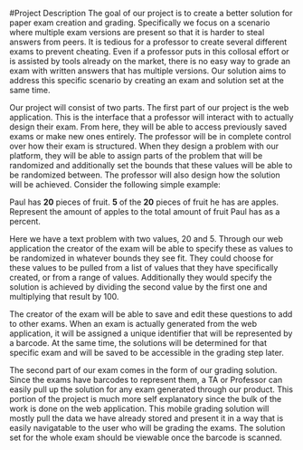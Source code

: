 #Project Description
The goal of our project is to create a better solution for paper exam creation and grading. Specifically we focus on a scenario where multiple exam versions are present so that it is harder to steal answers from peers. It is tedious for a professor to create several different exams to prevent cheating. Even if a professor puts in this collosal effort or is assisted by tools already on the market, there is no easy way to grade an exam with written answers that has multiple versions. Our solution aims to address this specific scenario by creating an exam and solution set at the same time.  

Our project will consist of two parts. The first part of our project is the web application. This is the interface that a professor will interact with to actually design their exam. From here, they will be able to access previously saved exams or make new ones entirely. The professor will be in complete control over how their exam is structured. When they design a problem with our platform, they will be able to assign parts of the problem that will be randomized and additionally set the bounds that these values will be able to be randomized between. The professor will also design how the solution will be achieved. Consider the following simple example:  

Paul has **20** pieces of fruit. **5** of the **20** pieces of fruit he has are apples. Represent the amount of apples to the total amount of fruit Paul has as a percent.  

Here we have a text problem with two values, 20 and 5. Through our web application the creator of the exam will be able to specify these as values to be randomized in whatever bounds they see fit. They could choose for these values to be pulled from a list of values that they have specifically created, or from a range of values. Additionally they would specify the solution is achieved by dividing the second value by the first one and multiplying that result by 100.   

The creator of the exam will be able to save and edit these questions to add to other exams. When an exam is actually generated from the web application, it will be assigned a unique identifier that will be represented by a barcode. At the same time, the solutions will be determined for that specific exam and will be saved to be accessible in the grading step later.

The second part of our exam comes in the form of our grading solution. Since the exams have barcodes to represent them, a TA or Professor can easily pull up the solution for any exam generated through our product. This portion of the project is much more self explanatory since the bulk of the work is done on the web application. This mobile grading solution will mostly pull the data we have already stored and present it in a way that is easily navigatable to the user who will be grading the exams. The solution set for the whole exam should be viewable once the barcode is scanned.
